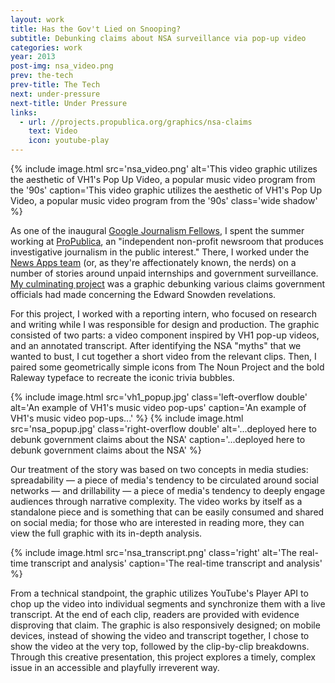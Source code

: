 ```yaml
---
layout: work
title: Has the Gov't Lied on Snooping?
subtitle: Debunking claims about NSA surveillance via pop-up video
categories: work
year: 2013
post-img: nsa_video.png
prev: the-tech
prev-title: The Tech
next: under-pressure
next-title: Under Pressure
links:
  - url: //projects.propublica.org/graphics/nsa-claims
    text: Video
    icon: youtube-play
---
```


{% include image.html src='nsa_video.png' alt='This video graphic utilizes the aesthetic of VH1\'s Pop Up Video, a popular music video program from the \'90s' caption='This video graphic utilizes the aesthetic of VH1\'s Pop Up Video, a popular music video program from the \'90s' class='wide shadow' %}

As one of the inaugural [Google Journalism Fellows](//www.google.com/get/journalismfellowship), I spent the summer working at [ProPublica](//propublica.org), an "independent non-profit newsroom that produces investigative journalism in the public interest." There, I worked under the [News Apps team](//www.propublica.org/nerds) (or, as they're affectionately known, the nerds) on a number of stories around unpaid internships and government surveillance. [My culminating project](//projects.propublica.org/graphics/nsa-claims) was a graphic debunking various claims government officials had made concerning the Edward Snowden revelations.

For this project, I worked with a reporting intern, who focused on research and writing while I was responsible for design and production. The graphic consisted of two parts: a video component inspired by VH1 pop-up videos, and an annotated transcript. After identifying the NSA "myths" that we wanted to bust, I cut together a short video from the relevant clips. Then, I paired some geometrically simple icons from The Noun Project and the bold Raleway typeface to recreate the iconic trivia bubbles.

{% include image.html src='vh1_popup.jpg' class='left-overflow double' alt='An example of VH1\'s music video pop-ups' caption='An example of VH1\'s music video pop-ups...' %}
{% include image.html src='nsa_popup.jpg' class='right-overflow double' alt='...deployed here to debunk government claims about the NSA' caption='...deployed here to debunk government claims about the NSA' %}

Our treatment of the story was based on two concepts in media studies: spreadability — a piece of media's tendency to be circulated around social networks — and drillability — a piece of media's tendency to deeply engage audiences through narrative complexity. The video works by itself as a standalone piece and is something that can be easily consumed and shared on social media; for those who are interested in reading more, they can view the full graphic with its in-depth analysis.

{% include image.html src='nsa_transcript.png' class='right' alt='The real-time transcript and analysis' caption='The real-time transcript and analysis' %}

From a technical standpoint, the graphic utilizes YouTube's Player API to chop up the video into individual segments and synchronize them with a live transcript. At the end of each clip, readers are provided with evidence disproving that claim. The graphic is also responsively designed; on mobile devices, instead of showing the video and transcript together, I chose to show the video at the very top, followed by the clip-by-clip breakdowns. Through this creative presentation, this project explores a timely, complex issue in an accessible and playfully irreverent way.